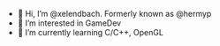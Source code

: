 - 👋 Hi, I’m @xelendbach. Formerly known as @hermyp
- 👀 I’m interested in GameDev
- 🌱 I’m currently learning C/C++, OpenGL
<!--
- 💞️ I’m looking to collaborate on ...
- 📫 How to reach me ...
- 😄 Pronouns: ...
- ⚡ Fun fact: ...
--->

<!---
hermyp/hermyp is a ✨ special ✨ repository because its `README.md` (this file) appears on your GitHub profile.
You can click the Preview link to take a look at your changes.
--->
